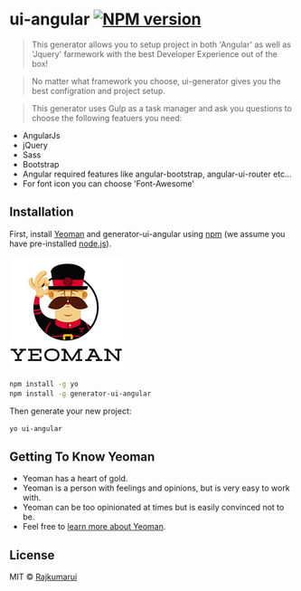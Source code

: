 # ui-angular [![NPM version][npm-image]][npm-url]
> This generator allows you to setup project in both 'Angular' as well as 'Jquery' farmework with the best Developer Experience out of the box! 

>No matter what framework you choose, ui-generator gives you the best configration and project setup.

>This generator uses Gulp as a task manager and ask you questions to choose the following featuers you need:
- AngularJs
- jQuery
- Sass
- Bootstrap
- Angular required features like angular-bootstrap, angular-ui-router etc...
- For font icon you can choose 'Font-Awesome'

## Installation

First, install [Yeoman](http://yeoman.io) and generator-ui-angular using [npm](https://www.npmjs.com/) (we assume you have pre-installed [node.js](https://nodejs.org/)).

[![yeoman](https://github.com/RajkumarUI/rajkumarui.github.io/blob/master/assets/img/yeoman.png)](http://yeoman.io/)

```bash
npm install -g yo
npm install -g generator-ui-angular
```

Then generate your new project:

```bash
yo ui-angular
```

## Getting To Know Yeoman

 * Yeoman has a heart of gold.
 * Yeoman is a person with feelings and opinions, but is very easy to work with.
 * Yeoman can be too opinionated at times but is easily convinced not to be.
 * Feel free to [learn more about Yeoman](http://yeoman.io/).

## License

MIT © [Rajkumarui](https://rajkumarui.github.io/)


[npm-image]: https://badge.fury.io/js/generator-ui-angular.svg
[npm-url]: https://npmjs.org/package/generator-ui-angular
